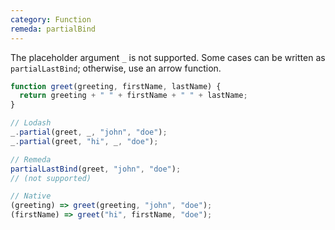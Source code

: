 ```yaml
---
category: Function
remeda: partialBind
---
```


The placeholder argument `_` is not supported. Some cases can be written as `partialLastBind`; otherwise, use an arrow function.

```ts
function greet(greeting, firstName, lastName) {
  return greeting + " " + firstName + " " + lastName;
}

// Lodash
_.partial(greet, _, "john", "doe");
_.partial(greet, "hi", _, "doe");

// Remeda
partialLastBind(greet, "john", "doe");
// (not supported)

// Native
(greeting) => greet(greeting, "john", "doe");
(firstName) => greet("hi", firstName, "doe");
```
